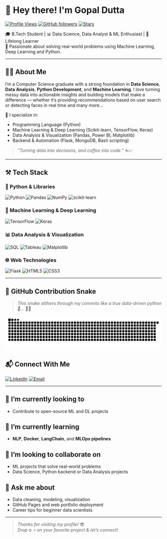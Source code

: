 # 👋 Hey there! I'm Gopal Dutta                    

[![Profile Views](https://komarev.com/ghpvc/?username=Gopal-dutta&style=flat-square&color=0abde3)](https://github.com/Gopal-dutta)
[![GitHub followers](https://img.shields.io/github/followers/Gopal-dutta?label=Followers&style=flat-square&color=0abde3)](https://github.com/Gopal-dutta?tab=followers)
[![Stars](https://img.shields.io/github/stars/Gopal-dutta?label=Stars&style=flat-square&color=0abde3)](https://github.com/Gopal-dutta?tab=stars)

🎓 B.Tech Student | 📊 Data Science, Data Analyst & ML Enthusiast | 🧠 Lifelong Learner  
🚀 Passionate about solving real-world problems using Machine Learning, Deep Learning and Python.

---

## 👨‍💻 About Me

I’m a Computer Science graduate with a strong foundation in **Data Science**, **Data Analysis**, **Python Development**, and **Machine Learning**. I love turning messy data into actionable insights and building models that make a difference — whether it’s providing recommendations based on user search or detecting faces in real time and many more...

🧠 I specialize in:
- Programming Language (Python)
- Machine Learning & Deep Learning (Scikit-learn, TensorFlow, Keras)
- Data Analysis & Visualization (Pandas, Power BI, Matplotlib)
- Backend & Automation (Flask, MongoDB, Bash scripting)

> *“Turning data into decisions, and coffee into code.”* ☕📈

---

## ⚒️ Tech Stack

### 🐍 Python & Libraries
![Python](https://img.shields.io/badge/-Python-3776AB?style=flat&logo=python&logoColor=white)
![Pandas](https://img.shields.io/badge/-Pandas-150458?style=flat&logo=pandas&logoColor=white)
![NumPy](https://img.shields.io/badge/-NumPy-013243?style=flat&logo=numpy)
![scikit-learn](https://img.shields.io/badge/-Scikit--learn-F7931E?style=flat&logo=scikit-learn&logoColor=white)

### 🤖 Machine Learning & Deep Learning
![TensorFlow](https://img.shields.io/badge/-TensorFlow-FF6F00?style=flat&logo=tensorflow)
![Keras](https://img.shields.io/badge/-Keras-D00000?style=flat&logo=keras)

### 📊 Data Analysis & Visualization
![SQL](https://img.shields.io/badge/-SQL-4479A1?style=flat&logo=mysql&logoColor=white)
![Tableau](https://img.shields.io/badge/-Tableau-E97627?style=flat&logo=tableau&logoColor=white)
![Matplotlib](https://img.shields.io/badge/-Matplotlib-11557C?style=flat&logo=plotly&logoColor=white)

### 🌐 Web Technologies
![Flask](https://img.shields.io/badge/-Flask-000000?style=flat&logo=flask&logoColor=white)
![HTML5](https://img.shields.io/badge/-HTML5-E34F26?style=flat&logo=html5&logoColor=white)
![CSS3](https://img.shields.io/badge/-CSS3-1572B6?style=flat&logo=css3)


---

## 🐍 GitHub Contribution Snake

> _This snake slithers through my commits like a true data-driven python 🐍..._ 🌿👑
> 
<p align="left">
  <img alt="snake gif" src="https://github.com/Gopal-dutta/Gopal-dutta/blob/output/github-snake-dark.svg"/>
</p>




## 📬 Connect With Me

[![LinkedIn](https://img.shields.io/badge/LinkedIn-%230077B5?style=flat-square&logo=linkedin&logoColor=white)](https://www.linkedin.com/in/gopal-dutta-662bb9184/)
[![Email](https://img.shields.io/badge/Email-gdutta270@gmail.com-D14836?style=flat-square&logo=gmail&logoColor=white)](mailto:gdutta270@gmail.com)

---

## 🔭 I’m currently looking to
- Contribute to open-source ML and DL projects


## 🌱 I’m currently learning
- **NLP**, **Docker**, **LangChain**, and **MLOps pipelines**

## 👯 I’m looking to collaborate on
- ML projects that solve real-world problems
- Data Science, Python backend or Data Analysis projects

## 💬 Ask me about
- Data cleaning, modeling, visualization
- GitHub Pages and web portfolio deployment
- Career tips for beginner data scientists


---

> _Thanks for visiting my profile!_ 😎  
> _Drop a ⭐ on your favorite project & let’s connect!_
